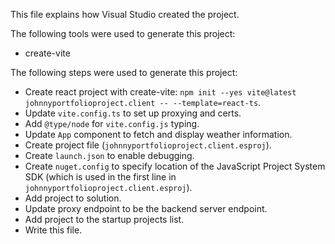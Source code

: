 This file explains how Visual Studio created the project.

The following tools were used to generate this project:
- create-vite

The following steps were used to generate this project:
- Create react project with create-vite: `npm init --yes vite@latest johnnyportfolioproject.client -- --template=react-ts`.
- Update `vite.config.ts` to set up proxying and certs.
- Add `@type/node` for `vite.config.js` typing.
- Update `App` component to fetch and display weather information.
- Create project file (`johnnyportfolioproject.client.esproj`).
- Create `launch.json` to enable debugging.
- Create `nuget.config` to specify location of the JavaScript Project System SDK (which is used in the first line in `johnnyportfolioproject.client.esproj`).
- Add project to solution.
- Update proxy endpoint to be the backend server endpoint.
- Add project to the startup projects list.
- Write this file.
